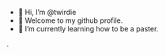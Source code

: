 - 👋 Hi, I’m @twirdie
- 👀 Welcome to my github profile.
- 🌱 I’m currently learning how to be a paster.

<!---
twirdie/twirdie is a ✨ special ✨ repository because its `README.md` (this file) appears on your GitHub profile.
You can click the Preview link to take a look at your changes.
--->
.
